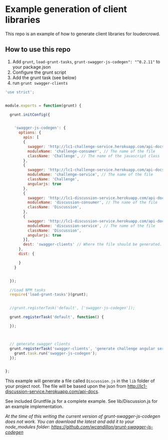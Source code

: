 # Example generation of client libraries

This repo is an example of how to generate client libraries for loudercrowd.

## How to use this repo

1. Add `grunt`, `load-grunt-tasks`, `grunt-swagger-js-codegen": "^0.2.11"` to your package.json
1. Configure the grunt script
1. Add the grunt task (see below)
2. run `grunt swagger-clients`

```javascript
'use strict';


module.exports = function(grunt) {

  grunt.initConfig({


    'swagger-js-codegen': {
      options: {
        apis: [
        {
          swagger: 'http://lc1-challenge-service.herokuapp.com/api-docs', // The location of the swagger file
          moduleName: 'challenge-consumer', // The name of the file
          className: 'Challenge', // The name of the javascript class
        },
        {
          swagger: 'http://lc1-challenge-service.herokuapp.com/api-docs', // The location of the swagger file
          moduleName: 'challenge-service', // The name of the file
          className: 'Challenge',
          angularjs: true
        },
        {
          swagger: 'http://lc1-discussion-service.herokuapp.com/api-docs', // The location of the swagger file
          moduleName: 'discussion-consumer', // The name of the file
          className: 'Discussion',
        },
        {
          swagger: 'http://lc1-discussion-service.herokuapp.com/api-docs', // The location of the swagger file
          moduleName: 'discussion-service', // The name of the file
          className: 'Discussion',
          angularjs: true
        }],
        dest: 'swagger-clients' // Where the file should be generated.
      },
      dist: {

      }
    }


  });

  //Load NPM tasks
  require('load-grunt-tasks')(grunt);


  //grunt.registerTask('default', ['swagger-js-codegen']);

  grunt.registerTask('default', function() {

  });



  // generate swagger clients
  grunt.registerTask('swagger-clients', 'generate challenge angular service', function () {
    grunt.task.run('swagger-js-codegen');
  });


};
```

This example will generate a file called `Discussion.js` in the `lib` folder of your project root.
The file will be based upon the json from http://lc1-discussion-service.herokuapp.com/api-docs.

See included Gruntfile.js for a complete example.
See lib/Discussion.js for an example implementation.

*At the time of this writing the current version of grunt-swagger-js-codegen does not work.  You can download the latest and add it to your node_modules folder:  https://github.com/wcandillon/grunt-swagger-js-codegen*
